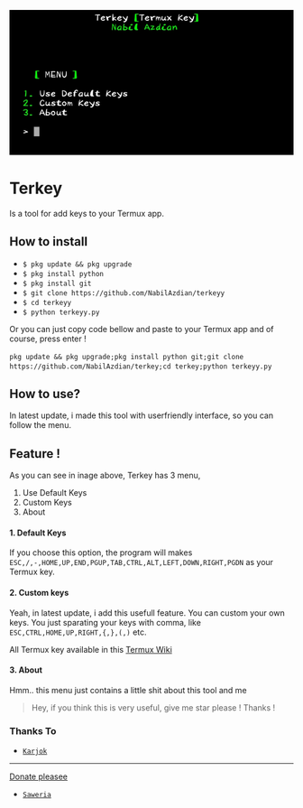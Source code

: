 ![Terkey Termux Key](screenshot.jpg)

# Terkey
Is a tool for add keys to your Termux app.

## How to install

* `$ pkg update && pkg upgrade`
* `$ pkg install python`
* `$ pkg install git`
* `$ git clone https://github.com/NabilAzdian/terkeyy`
* `$ cd terkeyy`
* `$ python terkeyy.py`


Or you can just copy code bellow and paste to your Termux app and of course, press enter !

```pkg update && pkg upgrade;pkg install python git;git clone https://github.com/NabilAzdian/terkey;cd terkey;python terkeyy.py```

## How to use?
In latest update, i made this tool with userfriendly interface, so you can follow the menu.

## Feature !

As you can see in inage above, Terkey has 3 menu,

1. Use Default Keys
1. Custom Keys
1. About

#### 1. Default Keys
If you choose this option, the program will makes
`ESC,/,-,HOME,UP,END,PGUP,TAB,CTRL,ALT,LEFT,DOWN,RIGHT,PGDN`
as your Termux key.

#### 2. Custom keys
Yeah, in latest update, i add this usefull feature. You can custom your own keys.
You just sparating your keys with comma, like `ESC,CTRL,HOME,UP,RIGHT,{,},(,)` etc.

All Termux key available in this [Termux Wiki](https://wiki.termux.com/wiki/Touch_Keyboard)

#### 3. About
Hmm.. this menu just contains a little shit about this tool and me

> Hey, if you think this is very useful, give me star please !
> Thanks !
### Thanks To
* [`Karjok`](https://github.com/karjok)
-----------------
[Donate pleasee](donate.jpg)
* [`Saweria`](https://saweria.co/taka12)